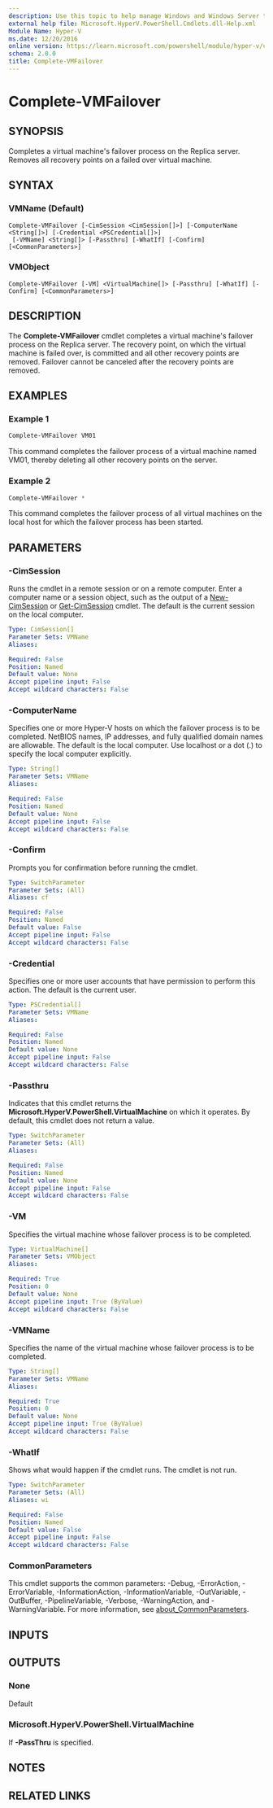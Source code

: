 ```yaml
---
description: Use this topic to help manage Windows and Windows Server technologies with Windows PowerShell.
external help file: Microsoft.HyperV.PowerShell.Cmdlets.dll-Help.xml
Module Name: Hyper-V
ms.date: 12/20/2016
online version: https://learn.microsoft.com/powershell/module/hyper-v/complete-vmfailover?view=windowsserver2022-ps&wt.mc_id=ps-gethelp
schema: 2.0.0
title: Complete-VMFailover
---
```


# Complete-VMFailover

## SYNOPSIS
Completes a virtual machine's failover process on the Replica server.
Removes all recovery points on a failed over virtual machine.

## SYNTAX

### VMName (Default)
```
Complete-VMFailover [-CimSession <CimSession[]>] [-ComputerName <String[]>] [-Credential <PSCredential[]>]
 [-VMName] <String[]> [-Passthru] [-WhatIf] [-Confirm] [<CommonParameters>]
```

### VMObject
```
Complete-VMFailover [-VM] <VirtualMachine[]> [-Passthru] [-WhatIf] [-Confirm] [<CommonParameters>]
```

## DESCRIPTION
The **Complete-VMFailover** cmdlet completes a virtual machine's failover process on the Replica server.
The recovery point, on which the virtual machine is failed over, is committed and all other recovery points are removed.
Failover cannot be canceled after the recovery points are removed.

## EXAMPLES

### Example 1
```powershell
Complete-VMFailover VM01
```

This command completes the failover process of a virtual machine named VM01, thereby deleting all other recovery points on the server.

### Example 2
```powershell
Complete-VMFailover *
```

This command completes the failover process of all virtual machines on the local host for which the failover process has been started.

## PARAMETERS

### -CimSession
Runs the cmdlet in a remote session or on a remote computer.
Enter a computer name or a session object, such as the output of a [New-CimSession](https://go.microsoft.com/fwlink/p/?LinkId=227967) or [Get-CimSession](https://go.microsoft.com/fwlink/p/?LinkId=227966) cmdlet.
The default is the current session on the local computer.

```yaml
Type: CimSession[]
Parameter Sets: VMName
Aliases: 

Required: False
Position: Named
Default value: None
Accept pipeline input: False
Accept wildcard characters: False
```

### -ComputerName
Specifies one or more Hyper-V hosts on which the failover process is to be completed.
NetBIOS names, IP addresses, and fully qualified domain names are allowable.
The default is the local computer.
Use localhost or a dot (.) to specify the local computer explicitly.

```yaml
Type: String[]
Parameter Sets: VMName
Aliases: 

Required: False
Position: Named
Default value: None
Accept pipeline input: False
Accept wildcard characters: False
```

### -Confirm
Prompts you for confirmation before running the cmdlet.

```yaml
Type: SwitchParameter
Parameter Sets: (All)
Aliases: cf

Required: False
Position: Named
Default value: False
Accept pipeline input: False
Accept wildcard characters: False
```

### -Credential
Specifies one or more user accounts that have permission to perform this action.
The default is the current user.

```yaml
Type: PSCredential[]
Parameter Sets: VMName
Aliases: 

Required: False
Position: Named
Default value: None
Accept pipeline input: False
Accept wildcard characters: False
```

### -Passthru
Indicates that this cmdlet returns the **Microsoft.HyperV.PowerShell.VirtualMachine** on which it operates.
By default, this cmdlet does not return a value.

```yaml
Type: SwitchParameter
Parameter Sets: (All)
Aliases: 

Required: False
Position: Named
Default value: None
Accept pipeline input: False
Accept wildcard characters: False
```

### -VM
Specifies the virtual machine whose failover process is to be completed.

```yaml
Type: VirtualMachine[]
Parameter Sets: VMObject
Aliases: 

Required: True
Position: 0
Default value: None
Accept pipeline input: True (ByValue)
Accept wildcard characters: False
```

### -VMName
Specifies the name of the virtual machine whose failover process is to be completed.

```yaml
Type: String[]
Parameter Sets: VMName
Aliases: 

Required: True
Position: 0
Default value: None
Accept pipeline input: True (ByValue)
Accept wildcard characters: False
```

### -WhatIf
Shows what would happen if the cmdlet runs.
The cmdlet is not run.

```yaml
Type: SwitchParameter
Parameter Sets: (All)
Aliases: wi

Required: False
Position: Named
Default value: False
Accept pipeline input: False
Accept wildcard characters: False
```

### CommonParameters
This cmdlet supports the common parameters: -Debug, -ErrorAction, -ErrorVariable, -InformationAction, -InformationVariable, -OutVariable, -OutBuffer, -PipelineVariable, -Verbose, -WarningAction, and -WarningVariable. For more information, see [about_CommonParameters](https://go.microsoft.com/fwlink/?LinkID=113216).

## INPUTS

## OUTPUTS

### None
Default

### Microsoft.HyperV.PowerShell.VirtualMachine
If **-PassThru** is specified.

## NOTES

## RELATED LINKS

